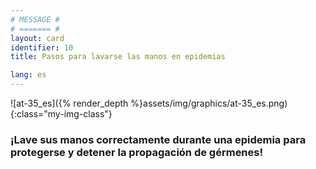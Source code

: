 ```yaml
---
# MESSAGE #
# ======= #
layout: card
identifier: 10
title: Pasos para lavarse las manos en epidemias

lang: es
---
```


![at-35_es]({% render_depth %}assets/img/graphics/at-35_es.png){:class="my-img-class"}

### ¡Lave sus manos correctamente durante una epidemia para protegerse y detener la propagación de gérmenes!

